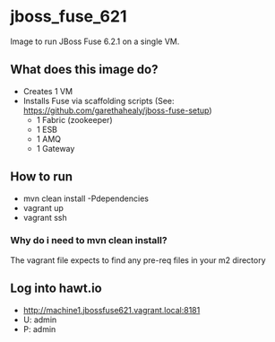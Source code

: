 # jboss_fuse_621
Image to run JBoss Fuse 6.2.1 on a single VM.

## What does this image do?
- Creates 1 VM
- Installs Fuse via scaffolding scripts (See: https://github.com/garethahealy/jboss-fuse-setup)
  - 1 Fabric (zookeeper)
  - 1 ESB
  - 1 AMQ
  - 1 Gateway

## How to run
- mvn clean install -Pdependencies
- vagrant up
- vagrant ssh

### Why do i need to mvn clean install?
The vagrant file expects to find any pre-req files in your m2 directory

## Log into hawt.io
- http://machine1.jbossfuse621.vagrant.local:8181
- U: admin
- P: admin

